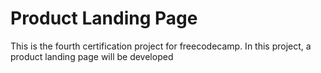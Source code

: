 # Product Landing Page
This is the fourth certification project for freecodecamp. In this project, a product landing page will be developed
